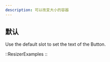 ```yaml
---
description: 可以改变大小的容器
---
```


## 默认

Use the default slot to set the text of the Button.


::ResizerExamples
::
